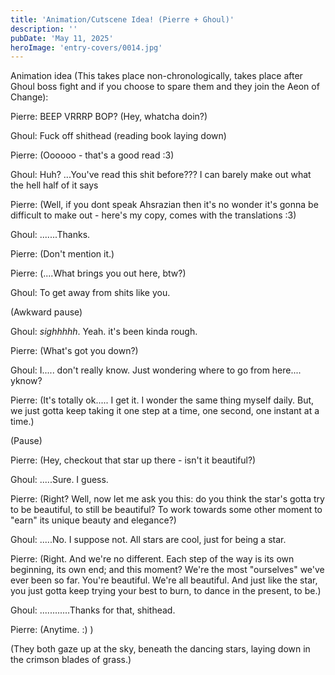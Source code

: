 ```yaml
---
title: 'Animation/Cutscene Idea! (Pierre + Ghoul)'
description: ''
pubDate: 'May 11, 2025'
heroImage: 'entry-covers/0014.jpg'
---
```


Animation idea (This takes place non-chronologically, takes place after Ghoul boss fight and if you choose to spare them and they join the Aeon of Change):

Pierre: BEEP VRRRP BOP? (Hey, whatcha doin?)

Ghoul: Fuck off shithead (reading book laying down)

Pierre: (Oooooo - that's a good read :3)

Ghoul: Huh? ...You've read this shit before??? I can barely make out what the hell half of it says

Pierre: (Well, if you dont speak Ahsrazian then it's no wonder it's gonna be difficult to make out - here's my copy, comes with the translations :3)

Ghoul: .......Thanks.

Pierre: (Don't mention it.)

Pierre: (....What brings you out here, btw?)

Ghoul: To get away from shits like you.

(Awkward pause)

Ghoul: *sighhhhh*. Yeah. it's been kinda rough.

Pierre: (What's got you down?)

Ghoul: I..... don't really know. Just wondering where to go from here.... yknow?

Pierre: (It's totally ok..... I get it. I wonder the same thing myself daily. But, we just gotta keep taking it one step at a time, one second, one instant at a time.)

(Pause)

Pierre: (Hey, checkout that star up there - isn't it beautiful?)

Ghoul: .....Sure. I guess.

Pierre: (Right? Well, now let me ask you this: do you think the star's gotta try to be beautiful, to still be beautiful? To work towards some other moment to "earn" its unique beauty and elegance?)

Ghoul: .....No. I suppose not. All stars are cool, just for being a star.

Pierre: (Right. And we're no different. Each step of the way is its own beginning, its own end; and this moment? We're the most "ourselves" we've ever been so far. You're beautiful. We're all beautiful. And just like the star, you just gotta keep trying your best to burn, to dance in the present, to be.)

Ghoul: ............Thanks for that, shithead.

Pierre: (Anytime. :) )

(They both gaze up at the sky, beneath the dancing stars, laying down in the crimson blades of grass.)
